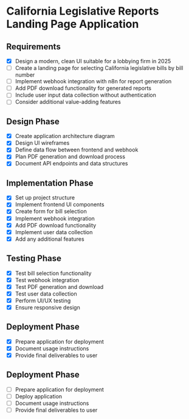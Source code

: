 # California Legislative Reports Landing Page Application

## Requirements
- [x] Design a modern, clean UI suitable for a lobbying firm in 2025
- [ ] Create a landing page for selecting California legislative bills by bill number
- [ ] Implement webhook integration with n8n for report generation
- [ ] Add PDF download functionality for generated reports
- [ ] Include user input data collection without authentication
- [ ] Consider additional value-adding features

## Design Phase
- [x] Create application architecture diagram
- [x] Design UI wireframes
- [x] Define data flow between frontend and webhook
- [x] Plan PDF generation and download process
- [x] Document API endpoints and data structures

## Implementation Phase
- [x] Set up project structure
- [x] Implement frontend UI components
- [x] Create form for bill selection
- [x] Implement webhook integration
- [x] Add PDF download functionality
- [x] Implement user data collection
- [x] Add any additional features

## Testing Phase
- [x] Test bill selection functionality
- [x] Test webhook integration
- [x] Test PDF generation and download
- [x] Test user data collection
- [x] Perform UI/UX testing
- [x] Ensure responsive design

## Deployment Phase
- [x] Prepare application for deployment
- [x] Document usage instructions
- [x] Provide final deliverables to user

## Deployment Phase
- [ ] Prepare application for deployment
- [ ] Deploy application
- [ ] Document usage instructions
- [ ] Provide final deliverables to user
